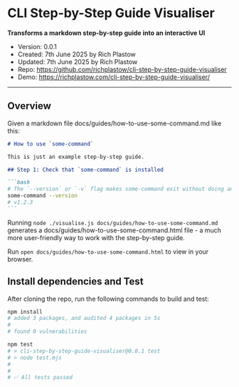 # CLI Step-by-Step Guide Visualiser

**Transforms a markdown step-by-step guide into an interactive UI**

- Version: 0.0.1
- Created: 7th June 2025 by Rich Plastow
- Updated: 7th June 2025 by Rich Plastow
- Repo: <https://github.com/richplastow/cli-step-by-step-guide-visualiser>
- Demo: <https://richplastow.com/cli-step-by-step-guide-visualiser/>

---

## Overview

Given a markdown file docs/guides/how-to-use-some-command.md like this:

````md
# How to use `some-command`

This is just an example step-by-step guide.

## Step 1: Check that `some-command` is installed

```bash
# The `--version` or `-v` flag makes some-command exit without doing anything.
some-command --version
# v1.2.3
```
````

Running `node ./visualise.js docs/guides/how-to-use-some-command.md`
generates a docs/guides/how-to-use-some-command.html file - a much more
user-friendly way to work with the step-by-step guide.

Run `open docs/guides/how-to-use-some-command.html` to view in your browser.

<!-- TODO animated gif of the output -->

## Install dependencies and Test

After cloning the repo, run the following commands to build and test:

```bash
npm install
# added 3 packages, and audited 4 packages in 5s
# 
# found 0 vulnerabilities

npm test
# > cli-step-by-step-guide-visualiser@0.0.1 test
# > node test.mjs
# 
# 
# ✅ All tests passed
```

<!-- node_modules/ is 6,228,861 bytes (10.4 MB on disk) for 1,601 items -->
